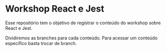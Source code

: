 # Workshop React e Jest

Esse repositório tem o objetivo de registrar o conteúdo do workshop sobre React e Jest.

Dividiremos as branches para cada conteúdo. Para acessar um conteúdo específico basta trocar de branch.
